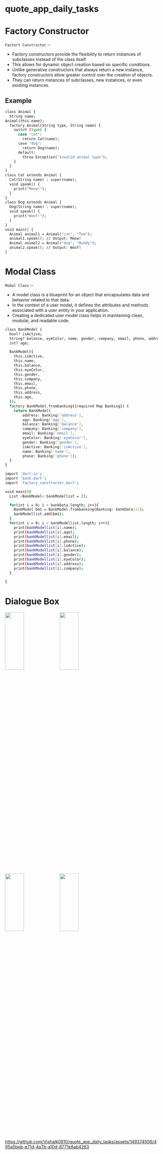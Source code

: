 # quote_app_daily_tasks

# Factory Constructor

`Factort Constructor` :- 
- Factory constructors provide the flexibility to return instances of subclasses instead of the class itself.
- This allows for dynamic object creation based on specific conditions.
- Unlike generative constructors that always return a new instance, factory constructors allow greater control over the creation of objects.
- They can return instances of subclasses, new instances, or even existing instances.

## Example

```bash
class Animal {
  String name;
Animal(this.name);
  factory Animal(String type, String name) {
    switch (type) {
      case "cat":
        return Cat(name);
      case "dog":
        return Dog(name);
      default:
        throw Exception("Invalid animal type");
    }
  }
}
class Cat extends Animal {
  Cat(String name) : super(name);
  void speak() {
    print("Meow!");
  }
}
class Dog extends Animal {
  Dog(String name) : super(name);
  void speak() {
    print("Woof!");
  }
}
void main() {
  Animal animal1 = Animal("cat", "Tom");
  animal1.speak(); // Output: Meow!
  Animal animal2 = Animal("dog", "Buddy");
  animal2.speak(); // Output: Woof!
}
```

# Modal Class

`Modal Class` :- 

- A model class is a blueprint for an object that encapsulates data and behavior related to that data.
- In the context of a user model, it defines the attributes and methods associated with a user entity in your application.
- Creating a dedicated user model class helps in maintaining clean, modular, and readable code.

```bash
class BankModel {
  bool? isActive;
  String? balance, eyeColor, name, gender, company, email, phone, address;
  int? age;

  BankModel({
    this.isActive,
    this.name,
    this.balance,
    this.eyeColor,
    this.gender,
    this.company,
    this.email,
    this.phone,
    this.address,
    this.age,
  });
  factory BankModel.frombanking({required Map Banking}) {
    return BankModel(
        address: Banking['address'],
        age: Banking['age'],
        balance: Banking['balance'],
        company: Banking['company'],
        email: Banking['email'],
        eyeColor: Banking['eyeColor'],
        gender: Banking['gender'],
        isActive: Banking['isActive'],
        name: Banking['name'],
        phone: Banking['phone']);
  }
}

import 'dart:io';
import 'bank.dart';
import 'factory_constructor.dart';

void main(){
  List <BankModel> bankModellist = [];

  for(int i = 0; i < bankData.length; i++){
    BankModel bm1 = BankModel.frombanking(Banking: bankData[i]);
    bankModellist.add(bm1);
  }
  for(int i = 0; i < bankModellist.length; i++){
    print(bankModellist[i].name);
    print(bankModellist[i].age);
    print(bankModellist[i].email);
    print(bankModellist[i].phone);
    print(bankModellist[i].isActive);
    print(bankModellist[i].balance);
    print(bankModellist[i].gender);
    print(bankModellist[i].eyeColor);
    print(bankModellist[i].address);
    print(bankModellist[i].company);
  }
  
}
```
# Dialogue Box

<img src="https://github.com/Vishalk0810/quote_app_daily_tasks/assets/149374506/1f0b7340-43c0-4483-a0a0-f40a14931438" height=22% width=35%>
<img src="https://github.com/Vishalk0810/quote_app_daily_tasks/assets/149374506/159525d4-78c6-4da1-aa8f-70eb99ffdaf4" height=22% width=35%>
<img src="https://github.com/Vishalk0810/quote_app_daily_tasks/assets/149374506/a9bf6f90-ac03-417f-933b-f5e700cd95b0" height=22% width=35%>
<img src="https://github.com/Vishalk0810/quote_app_daily_tasks/assets/149374506/a75750c2-fca5-4390-afef-a7fc759ba8b9" height=22% width=35%>



https://github.com/Vishalk0810/quote_app_daily_tasks/assets/149374506/495a5beb-e71d-4a7b-a10d-8771e8ab4263






